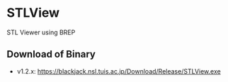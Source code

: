 # STLView

STL Viewer using BREP

## Download of Binary
- v1.2.x: https://blackjack.nsl.tuis.ac.jp/Download/Release/STLView.exe
